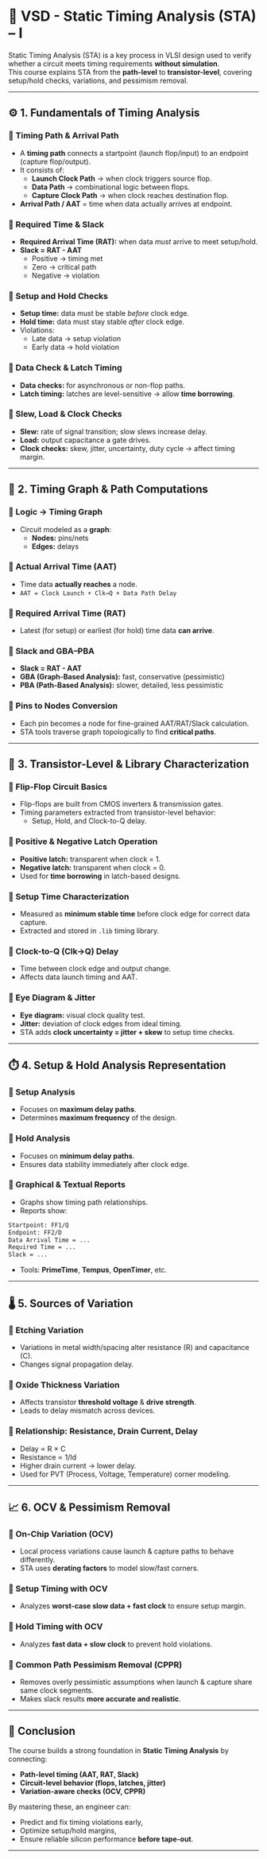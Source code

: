 # 🧠 VSD - Static Timing Analysis (STA) – I

Static Timing Analysis (STA) is a key process in VLSI design used to verify whether a circuit meets timing requirements **without simulation**.  
This course explains STA from the **path-level** to **transistor-level**, covering setup/hold checks, variations, and pessimism removal.

---

## ⚙️ 1. Fundamentals of Timing Analysis

### 🔹 Timing Path & Arrival Path
- A **timing path** connects a startpoint (launch flop/input) to an endpoint (capture flop/output).
- It consists of:
  - **Launch Clock Path** → when clock triggers source flop.
  - **Data Path** → combinational logic between flops.
  - **Capture Clock Path** → when clock reaches destination flop.
- **Arrival Path / AAT** = time when data actually arrives at endpoint.

### 🔹 Required Time & Slack
- **Required Arrival Time (RAT):** when data *must* arrive to meet setup/hold.
- **Slack = RAT - AAT**
  - Positive → timing met  
  - Zero → critical path  
  - Negative → violation

### 🔹 Setup and Hold Checks
- **Setup time:** data must be stable *before* clock edge.
- **Hold time:** data must stay stable *after* clock edge.
- Violations:
  - Late data → setup violation  
  - Early data → hold violation

### 🔹 Data Check & Latch Timing
- **Data checks:** for asynchronous or non-flop paths.
- **Latch timing:** latches are level-sensitive → allow **time borrowing**.

### 🔹 Slew, Load & Clock Checks
- **Slew:** rate of signal transition; slow slews increase delay.
- **Load:** output capacitance a gate drives.
- **Clock checks:** skew, jitter, uncertainty, duty cycle → affect timing margin.

---

## 🧮 2. Timing Graph & Path Computations

### 🔹 Logic → Timing Graph
- Circuit modeled as a **graph**:
  - **Nodes:** pins/nets  
  - **Edges:** delays

### 🔹 Actual Arrival Time (AAT)
- Time data **actually reaches** a node.
- `AAT = Clock Launch + Clk→Q + Data Path Delay`

### 🔹 Required Arrival Time (RAT)
- Latest (for setup) or earliest (for hold) time data **can arrive**.

### 🔹 Slack and GBA–PBA
- **Slack = RAT - AAT**
- **GBA (Graph-Based Analysis):** fast, conservative (pessimistic)
- **PBA (Path-Based Analysis):** slower, detailed, less pessimistic

### 🔹 Pins to Nodes Conversion
- Each pin becomes a node for fine-grained AAT/RAT/Slack calculation.
- STA tools traverse graph topologically to find **critical paths**.

---

## 🔬 3. Transistor-Level & Library Characterization

### 🔹 Flip-Flop Circuit Basics
- Flip-flops are built from CMOS inverters & transmission gates.
- Timing parameters extracted from transistor-level behavior:
  - Setup, Hold, and Clock-to-Q delay.

### 🔹 Positive & Negative Latch Operation
- **Positive latch:** transparent when clock = 1.  
- **Negative latch:** transparent when clock = 0.  
- Used for **time borrowing** in latch-based designs.

### 🔹 Setup Time Characterization
- Measured as **minimum stable time** before clock edge for correct data capture.
- Extracted and stored in `.lib` timing library.

### 🔹 Clock-to-Q (Clk→Q) Delay
- Time between clock edge and output change.
- Affects data launch timing and AAT.

### 🔹 Eye Diagram & Jitter
- **Eye diagram:** visual clock quality test.
- **Jitter:** deviation of clock edges from ideal timing.
- STA adds **clock uncertainty = jitter + skew** to setup time checks.

---

## ⏱️ 4. Setup & Hold Analysis Representation

### 🔹 Setup Analysis
- Focuses on **maximum delay paths**.
- Determines **maximum frequency** of the design.

### 🔹 Hold Analysis
- Focuses on **minimum delay paths**.
- Ensures data stability immediately after clock edge.

### 🔹 Graphical & Textual Reports
- Graphs show timing path relationships.
- Reports show:
```txt
Startpoint: FF1/Q
Endpoint: FF2/D
Data Arrival Time = ...
Required Time = ...
Slack = ...
```
- Tools: **PrimeTime**, **Tempus**, **OpenTimer**, etc.

---

## 🌡️ 5. Sources of Variation

### 🔹 Etching Variation
- Variations in metal width/spacing alter resistance (R) and capacitance (C).
- Changes signal propagation delay.

### 🔹 Oxide Thickness Variation
- Affects transistor **threshold voltage** & **drive strength**.
- Leads to delay mismatch across devices.

### 🔹 Relationship: Resistance, Drain Current, Delay
- Delay ∝ R × C  
- Resistance ∝ 1/Id  
- Higher drain current → lower delay.  
- Used for PVT (Process, Voltage, Temperature) corner modeling.

---

## 📈 6. OCV & Pessimism Removal

### 🔹 On-Chip Variation (OCV)
- Local process variations cause launch & capture paths to behave differently.
- STA uses **derating factors** to model slow/fast corners.

### 🔹 Setup Timing with OCV
- Analyzes **worst-case slow data + fast clock** to ensure setup margin.

### 🔹 Hold Timing with OCV
- Analyzes **fast data + slow clock** to prevent hold violations.

### 🔹 Common Path Pessimism Removal (CPPR)
- Removes overly pessimistic assumptions when launch & capture share same clock segments.
- Makes slack results **more accurate and realistic**.

---

## 🏁 Conclusion

The course builds a strong foundation in **Static Timing Analysis** by connecting:
- **Path-level timing (AAT, RAT, Slack)**  
- **Circuit-level behavior (flops, latches, jitter)**  
- **Variation-aware checks (OCV, CPPR)**  

By mastering these, an engineer can:
- Predict and fix timing violations early,  
- Optimize setup/hold margins,  
- Ensure reliable silicon performance **before tape-out**.

---

